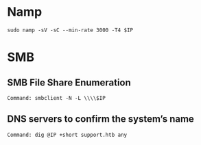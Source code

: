 # Namp
```sudo namp -sV -sC --min-rate 3000 -T4 $IP```
# SMB 
## SMB File Share Enumeration
```Command: smbclient -N -L \\\\$IP```

## DNS servers to confirm the system’s name
```Command: dig @IP +short support.htb any```
